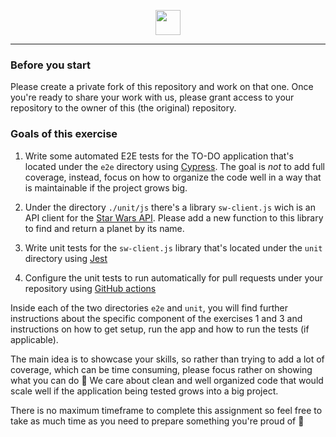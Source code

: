 <p align="center">
<img height="40" src="https://www.productboard.com/wp-content/themes/productboard_rebrand/public/img/productboard-logo.svg">
</p>

---

### Before you start

Please create a private fork of this repository and work on that one. Once you're ready to share your work with us, please grant access to your repository to the owner of this (the original) repository.
### Goals of this exercise

1. Write some automated E2E tests for the TO-DO application that's located under the `e2e` directory using [Cypress](https://docs.cypress.io). The goal is *not* to add full coverage, instead, focus on how to organize the code well in a way that is maintainable if the project grows big.

2. Under the directory `./unit/js` there's a library `sw-client.js` wich is an API client 
for the [Star Wars API](https://swapi.dev/).
Please add a new function to this library to find and return a planet by its name.

3. Write unit tests for the `sw-client.js` library that's located under the `unit` directory using [Jest](https://jestjs.io/)

4. Configure the unit tests to run automatically for pull requests under your repository using [GitHub actions](https://github.com/features/actions)

Inside each of the two directories `e2e` and `unit`, you will find further instructions about the specific component of the exercises 1 and 3 and instructions
on how to get setup, run the app and how to run the tests (if applicable).

The main idea is to showcase your skills, so rather than trying to add a lot of coverage, which can be time consuming, please focus rather on showing what you can do 💪
We care about clean and well organized code that would scale well if the application being tested grows into a big project.

There is no maximum timeframe to complete this assignment so feel free to take as much time as you need to prepare something you're proud of 🚀
